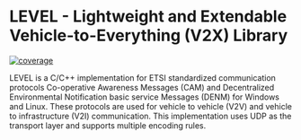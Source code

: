# **LEVEL** - **L**ightweight and **E**xtendable **V**ehicle-to-**E**verything (V2X) **L**ibrary

[![coverage](https://codecov.io/gh/klausweinbauer/LEVEL/branch/main/graph/badge.svg?token=5HUYULMUZQ)](https://codecov.io/gh/klausweinbauer/LEVEL)

LEVEL is a C/C++ implementation for ETSI standardized communication protocols Co-operative Awareness Messages (CAM) and Decentralized Environmental Notification basic service Messages (DENM) for Windows and Linux. These protocols are used for vehicle to vehicle (V2V) and vehicle to infrastructure (V2I) communication. This implementation uses UDP as the transport layer and supports multiple encoding rules.

